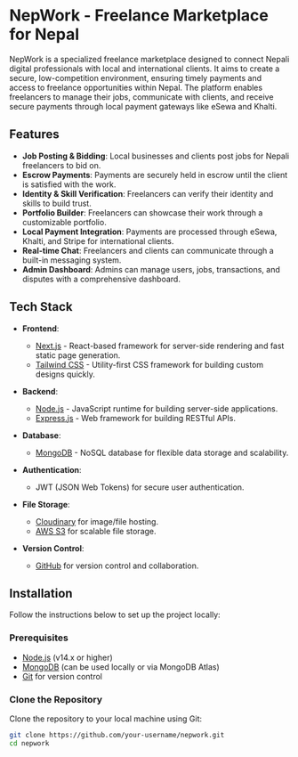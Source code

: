 # NepWork - Freelance Marketplace for Nepal

NepWork is a specialized freelance marketplace designed to connect Nepali digital professionals with local and international clients. It aims to create a secure, low-competition environment, ensuring timely payments and access to freelance opportunities within Nepal. The platform enables freelancers to manage their jobs, communicate with clients, and receive secure payments through local payment gateways like eSewa and Khalti.

## Features
- **Job Posting & Bidding**: Local businesses and clients post jobs for Nepali freelancers to bid on.
- **Escrow Payments**: Payments are securely held in escrow until the client is satisfied with the work.
- **Identity & Skill Verification**: Freelancers can verify their identity and skills to build trust.
- **Portfolio Builder**: Freelancers can showcase their work through a customizable portfolio.
- **Local Payment Integration**: Payments are processed through eSewa, Khalti, and Stripe for international clients.
- **Real-time Chat**: Freelancers and clients can communicate through a built-in messaging system.
- **Admin Dashboard**: Admins can manage users, jobs, transactions, and disputes with a comprehensive dashboard.

## Tech Stack

- **Frontend**: 
  - [Next.js](https://nextjs.org/) - React-based framework for server-side rendering and fast static page generation.
  - [Tailwind CSS](https://tailwindcss.com/) - Utility-first CSS framework for building custom designs quickly.

- **Backend**:
  - [Node.js](https://nodejs.org/en/) - JavaScript runtime for building server-side applications.
  - [Express.js](https://expressjs.com/) - Web framework for building RESTful APIs.
  
- **Database**: 
  - [MongoDB](https://www.mongodb.com/) - NoSQL database for flexible data storage and scalability.

- **Authentication**:
  - JWT (JSON Web Tokens) for secure user authentication.

- **File Storage**: 
  - [Cloudinary](https://cloudinary.com/) for image/file hosting.
  - [AWS S3](https://aws.amazon.com/s3/) for scalable file storage.

- **Version Control**: 
  - [GitHub](https://github.com/) for version control and collaboration.

## Installation

Follow the instructions below to set up the project locally:

### Prerequisites
- [Node.js](https://nodejs.org/en/) (v14.x or higher)
- [MongoDB](https://www.mongodb.com/) (can be used locally or via MongoDB Atlas)
- [Git](https://git-scm.com/) for version control

### Clone the Repository
Clone the repository to your local machine using Git:

```bash
git clone https://github.com/your-username/nepwork.git
cd nepwork
